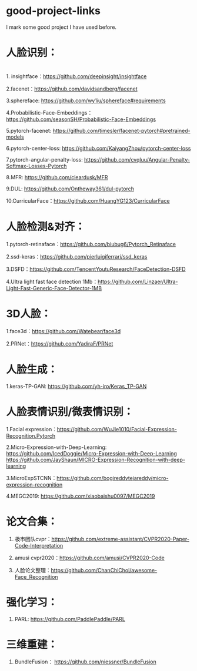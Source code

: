 # good-project-links
I mark some good project I have used before.

人脸识别：
======
<br>1. insightface：https://github.com/deepinsight/insightface <br>

2.facenet：https://github.com/davidsandberg/facenet<br>

3.sphereface: https://github.com/wy1iu/sphereface#requirements<br>

4.Probabilistic-Face-Embeddings：https://github.com/seasonSH/Probabilistic-Face-Embeddings<br>

5.pytorch-facenet: https://github.com/timesler/facenet-pytorch#pretrained-models<br>

6.pytorch-center-loss: https://github.com/KaiyangZhou/pytorch-center-loss

7.pytorch-angular-penalty-loss: https://github.com/cvqluu/Angular-Penalty-Softmax-Losses-Pytorch

8.MFR: https://github.com/cleardusk/MFR

9.DUL: https://github.com/Ontheway361/dul-pytorch

10.CurricularFace：https://github.com/HuangYG123/CurricularFace


人脸检测&对齐：
======
1.pytorch-retinaface：https://github.com/biubug6/Pytorch_Retinaface<br>

2.ssd-keras：https://github.com/pierluigiferrari/ssd_keras<br>

3.DSFD：https://github.com/TencentYoutuResearch/FaceDetection-DSFD<br>

4.Ultra light fast face detection 1Mb：https://github.com/Linzaer/Ultra-Light-Fast-Generic-Face-Detector-1MB<br>


3D人脸：
======
1.face3d：https://github.com/Watebear/face3d<br>

2.PRNet：https://github.com/YadiraF/PRNet<br>


人脸生成：
======
1.keras-TP-GAN: https://github.com/yh-iro/Keras_TP-GAN<br>


人脸表情识别/微表情识别：
======
1.Facial expression：https://github.com/WuJie1010/Facial-Expression-Recognition.Pytorch<br>

2.Micro-Expression-with-Deep-Learning: https://github.com/IcedDoggie/Micro-Expression-with-Deep-Learning
https://github.com/JayShaun/MICRO-Expression-Recognition-with-deep-learning

3.MicroExpSTCNN：https://github.com/bogireddytejareddy/micro-expression-recognition

4.MEGC2019: https://github.com/xiaobaishu0097/MEGC2019


论文合集：
======
1.  极市团队cvpr：https://github.com/extreme-assistant/CVPR2020-Paper-Code-Interpretation<br>

2. amusi cvpr2020：https://github.com/amusi/CVPR2020-Code<br>

3. 人脸论文整理：https://github.com/ChanChiChoi/awesome-Face_Recognition<br>


强化学习：
======
1. PARL: https://github.com/PaddlePaddle/PARL


三维重建：
======
1. BundleFusion： https://github.com/niessner/BundleFusion
